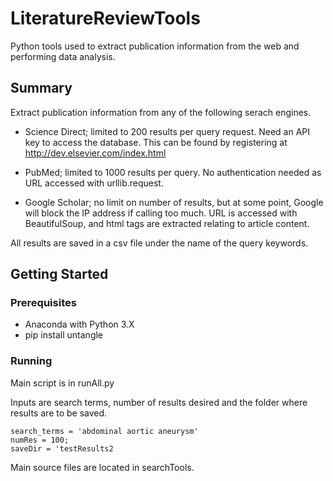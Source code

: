 # LiteratureReviewTools
Python tools used to extract publication information from the web and performing data analysis. 

## Summary 

Extract publication information from any of the following serach engines.

* Science Direct; limited to 200 results per query request. Need an API key to access the database. This can be found by registering at
http://dev.elsevier.com/index.html

* PubMed; limited to 1000 results per query. No authentication needed as URL accessed with urllib.request.

* Google Scholar; no limit on number of results, but at some point, Google will block the IP address if calling too much. 
URL is accessed with BeautifulSoup, and html tags are extracted relating to article content. 

All results are saved in a csv file under the name of the query keywords. 

## Getting Started

### Prerequisites

* Anaconda with Python 3.X
* pip install untangle

### Running 

Main script is in runAll.py

Inputs are search terms, number of results desired and the folder where results are to be saved.

```
search_terms = 'abdominal aortic aneurysm'
numRes = 100;
saveDir = 'testResults2
```

Main source files are located in searchTools. 





